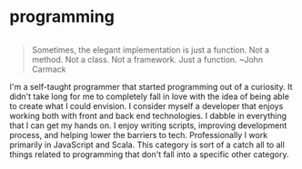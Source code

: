 # programming

```scala mdoc:percentages:programming
```

> Sometimes, the elegant implementation is just a function. Not a method. Not a class. Not a framework. Just a function.
~John Carmack

I'm a self-taught programmer that started programming out of a curiosity. It
didn't take long for me to completely fall in love with the idea of being able
to create what I could envision. I consider myself a developer that enjoys
working both with front and back end technologies. I dabble in everything that I
can get my hands on. I enjoy writing scripts, improving development process, and
helping lower the barriers to tech. Professionally I work primarily in
JavaScript and Scala. This category is sort of a catch all to all things related
to programming that don't fall into a specific other category.

```scala mdoc:tags:programming
```
